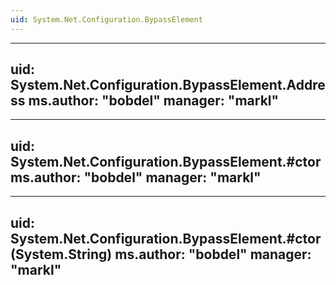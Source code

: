 ```yaml
---
uid: System.Net.Configuration.BypassElement
---
```


---
uid: System.Net.Configuration.BypassElement.Address
ms.author: "bobdel"
manager: "markl"
---

---
uid: System.Net.Configuration.BypassElement.#ctor
ms.author: "bobdel"
manager: "markl"
---

---
uid: System.Net.Configuration.BypassElement.#ctor(System.String)
ms.author: "bobdel"
manager: "markl"
---
